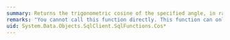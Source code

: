 ```yaml
---
summary: Returns the trigonometric cosine of the specified angle, in radians.
remarks: "You cannot call this function directly. This function can only appear within a LINQ to Entities query.  \n  \n This function is translated to a corresponding function in the database. For information about the corresponding SQL Server function, see [COS (Transact-SQL)](http://go.microsoft.com/fwlink/?LinkId=140121)."
uid: System.Data.Objects.SqlClient.SqlFunctions.Cos*
---
```

